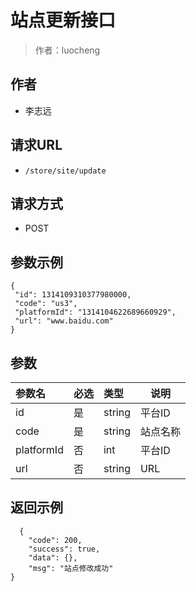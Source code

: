 # 站点更新接口

> 作者：luocheng

## 作者

- 李志远

## 请求URL
- ` /store/site/update `
  
## 请求方式
- POST 

## 参数示例

 ``` 
 {
  "id": 1314109310377980000,
  "code": "us3",
  "platformId": "1314104622689660929",
  "url": "www.baidu.com"
} 

 ```

## 参数

|参数名|必选|类型|说明|
|:----    |:---|:----- |-----   |
|id |是  |string |平台ID   |
|code |是  |string | 站点名称    |
|platformId     |否  |int | 平台ID    |
|url     |否  |string | URL    |

## 返回示例 

``` 
  {
    "code": 200,
    "success": true,
    "data": {},
    "msg": "站点修改成功"
}
```